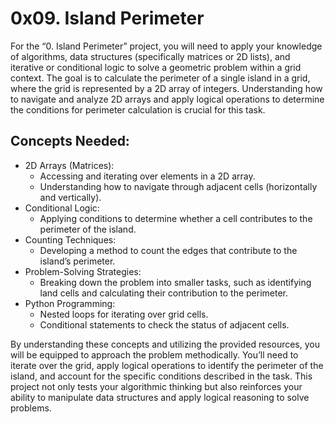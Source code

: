 # 0x09. Island Perimeter

For the “0. Island Perimeter” project, you will need to apply your knowledge of algorithms, data structures (specifically matrices or 2D lists), and iterative or conditional logic to solve a geometric problem within a grid context. The goal is to calculate the perimeter of a single island in a grid, where the grid is represented by a 2D array of integers. Understanding how to navigate and analyze 2D arrays and apply logical operations to determine the conditions for perimeter calculation is crucial for this task.

## Concepts Needed:
+ 2D Arrays (Matrices):
    + Accessing and iterating over elements in a 2D array.
    + Understanding how to navigate through adjacent cells (horizontally and vertically).
+ Conditional Logic:
    + Applying conditions to determine whether a cell contributes to the perimeter of the island.
+ Counting Techniques:
    + Developing a method to count the edges that contribute to the island’s perimeter.
+ Problem-Solving Strategies:
    + Breaking down the problem into smaller tasks, such as identifying land cells and calculating their contribution to the perimeter.
+ Python Programming:
    + Nested loops for iterating over grid cells.
    + Conditional statements to check the status of adjacent cells.

By understanding these concepts and utilizing the provided resources, you will be equipped to approach the problem methodically. You’ll need to iterate over the grid, apply logical operations to identify the perimeter of the island, and account for the specific conditions described in the task. This project not only tests your algorithmic thinking but also reinforces your ability to manipulate data structures and apply logical reasoning to solve problems.
